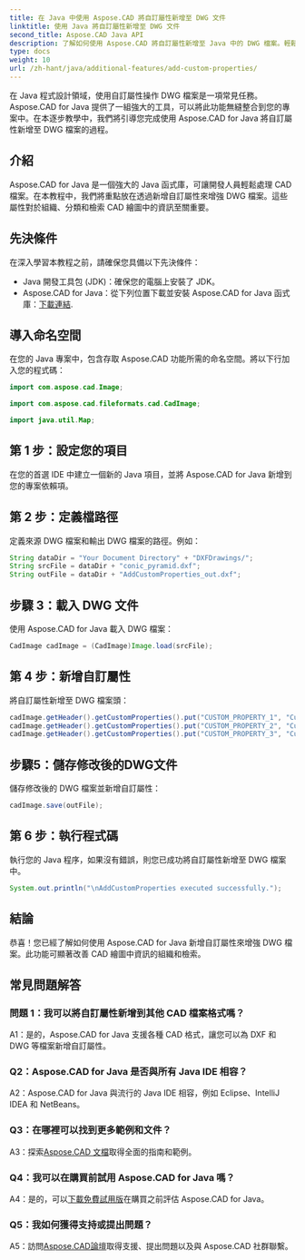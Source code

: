 ```yaml
---
title: 在 Java 中使用 Aspose.CAD 將自訂屬性新增至 DWG 文件
linktitle: 使用 Java 將自訂屬性新增至 DWG 文件
second_title: Aspose.CAD Java API
description: 了解如何使用 Aspose.CAD 將自訂屬性新增至 Java 中的 DWG 檔案。輕鬆增強 CAD 工程圖中的組織和資訊檢索。
type: docs
weight: 10
url: /zh-hant/java/additional-features/add-custom-properties/
---
```

在 Java 程式設計領域，使用自訂屬性操作 DWG 檔案是一項常見任務。 Aspose.CAD for Java 提供了一組強大的工具，可以將此功能無縫整合到您的專案中。在本逐步教學中，我們將引導您完成使用 Aspose.CAD for Java 將自訂屬性新增至 DWG 檔案的過程。

## 介紹

Aspose.CAD for Java 是一個強大的 Java 函式庫，可讓開發人員輕鬆處理 CAD 檔案。在本教程中，我們將重點放在透過新增自訂屬性來增強 DWG 檔案。這些屬性對於組織、分類和檢索 CAD 繪圖中的資訊至關重要。

## 先決條件

在深入學習本教程之前，請確保您具備以下先決條件：

- Java 開發工具包 (JDK)：確保您的電腦上安裝了 JDK。
- Aspose.CAD for Java：從下列位置下載並安裝 Aspose.CAD for Java 函式庫：[下載連結](https://releases.aspose.com/cad/java/).

## 導入命名空間

在您的 Java 專案中，包含存取 Aspose.CAD 功能所需的命名空間。將以下行加入您的程式碼：

```java
import com.aspose.cad.Image;

import com.aspose.cad.fileformats.cad.CadImage;

import java.util.Map;
```

## 第 1 步：設定您的項目

在您的首選 IDE 中建立一個新的 Java 項目，並將 Aspose.CAD for Java 新增到您的專案依賴項。

## 第 2 步：定義檔路徑

定義來源 DWG 檔案和輸出 DWG 檔案的路徑。例如：

```java
String dataDir = "Your Document Directory" + "DXFDrawings/";
String srcFile = dataDir + "conic_pyramid.dxf";
String outFile = dataDir + "AddCustomProperties_out.dxf";
```

## 步驟 3：載入 DWG 文件

使用 Aspose.CAD for Java 載入 DWG 檔案：

```java
CadImage cadImage = (CadImage)Image.load(srcFile);
```

## 第 4 步：新增自訂屬性

將自訂屬性新增至 DWG 檔案頭：

```java
cadImage.getHeader().getCustomProperties().put("CUSTOM_PROPERTY_1", "Custom property test 1");
cadImage.getHeader().getCustomProperties().put("CUSTOM_PROPERTY_2", "Custom property test 2");
cadImage.getHeader().getCustomProperties().put("CUSTOM_PROPERTY_3", "Custom property test 3");
```

## 步驟5：儲存修改後的DWG文件

儲存修改後的 DWG 檔案並新增自訂屬性：

```java
cadImage.save(outFile);
```

## 第 6 步：執行程式碼

執行您的 Java 程序，如果沒有錯誤，則您已成功將自訂屬性新增至 DWG 檔案中。

```java
System.out.println("\nAddCustomProperties executed successfully.");
```

## 結論

恭喜！您已經了解如何使用 Aspose.CAD for Java 新增自訂屬性來增強 DWG 檔案。此功能可顯著改善 CAD 繪圖中資訊的組織和檢索。

## 常見問題解答

### 問題 1：我可以將自訂屬性新增到其他 CAD 檔案格式嗎？

A1：是的，Aspose.CAD for Java 支援各種 CAD 格式，讓您可以為 DXF 和 DWG 等檔案新增自訂屬性。

### Q2：Aspose.CAD for Java 是否與所有 Java IDE 相容？

A2：Aspose.CAD for Java 與流行的 Java IDE 相容，例如 Eclipse、IntelliJ IDEA 和 NetBeans。

### Q3：在哪裡可以找到更多範例和文件？

 A3：探索[Aspose.CAD 文檔](https://reference.aspose.com/cad/java/)取得全面的指南和範例。

### Q4：我可以在購買前試用 Aspose.CAD for Java 嗎？

 A4：是的，可以[下載免費試用版](https://releases.aspose.com/)在購買之前評估 Aspose.CAD for Java。

### Q5：我如何獲得支持或提出問題？

A5：訪問[Aspose.CAD論壇](https://forum.aspose.com/c/cad/19)取得支援、提出問題以及與 Aspose.CAD 社群聯繫。